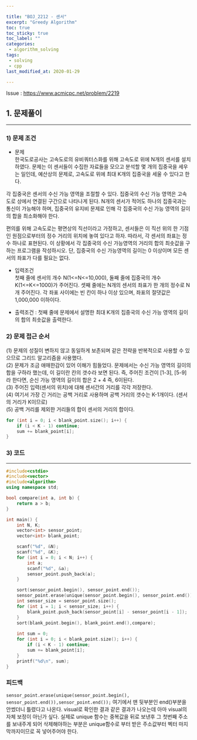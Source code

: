 ```yaml
---

title: "BOJ_2212 - 센서"  
excerpt: "Greedy Algorithm"  
toc: true  
toc_sticky: true  
toc_label: ""  
categories:  
 - algorithm_solving  
tags:  
 - solving  
 - cpp  
last_modified_at: 2020-01-29

---
```


Issue : <https://www.acmicpc.net/problem/2219>

## 1. 문제풀이  

- - -

### 1) 문제 조건

- 문제  
한국도로공사는 고속도로의 유비쿼터스화를 위해 고속도로 위에 N개의 센서를 설치하였다. 문제는 이 센서들이 수집한 자료들을 모으고 분석할 몇 개의 집중국을 세우는 일인데, 예산상의 문제로, 고속도로 위에 최대 K개의 집중국을 세울 수 있다고 한다.

각 집중국은 센서의 수신 가능 영역을 조절할 수 있다. 집중국의 수신 가능 영역은 고속도로 상에서 연결된 구간으로 나타나게 된다. N개의 센서가 적어도 하나의 집중국과는 통신이 가능해야 하며, 집중국의 유지비 문제로 인해 각 집중국의 수신 가능 영역의 길이의 합을 최소화해야 한다.

편의를 위해 고속도로는 평면상의 직선이라고 가정하고, 센서들은 이 직선 위의 한 기점인 원점으로부터의 정수 거리의 위치에 놓여 있다고 하자. 따라서, 각 센서의 좌표는 정수 하나로 표현된다. 이 상황에서 각 집중국의 수신 가능영역의 거리의 합의 최솟값을 구하는 프로그램을 작성하시오. 단, 집중국의 수신 가능영역의 길이는 0 이상이며 모든 센서의 좌표가 다를 필요는 없다.  

- 입력조건  
첫째 줄에 센서의 개수 N(1<=N<=10,000), 둘째 줄에 집중국의 개수 K(1<=K<=1000)가 주어진다. 셋째 줄에는 N개의 센서의 좌표가 한 개의 정수로 N개 주어진다. 각 좌표 사이에는 빈 칸이 하나 이상 있으며, 좌표의 절댓값은 1,000,000 이하이다.  

- 출력조건 : 첫째 줄에 문제에서 설명한 최대 K개의 집중국의 수신 가능 영역의 길이의 합의 최솟값을 출력한다.  

### 2) 문제 접근 순서

(1) 문제의 성질이 변하지 않고 동일하게 보존되며 같은 전략을 반복적으로 사용할 수 있으므로 그리드 알고리즘을 사용했다.  
(2) 문제가 조금 애매한감이 있어 이해가 힘들었다. 문제에서는 수신 가능 영역의 길이의 합을 구하라 했는데, 이 길이란 칸의 갯수라 보면 된다. 즉, 주어진 조건이 [1-3], [5-9] 라 한다면, 순신 가능 영역의 길이의 합은 2 + 4 즉, 6이된다.  
(3) 주어진 입력(센서의 위치)에 대해 센서간의 거리를 각각 저장한다.  
(4) 여기서 가장 긴 거리는 공백 거리로 사용하며 공백 거리의 갯수는 K-1개이다. (센서의 거리가 K이므로)  
(5) 공백 거리를 제외한 거리들의 합이 센서의 거리의 합이다.  

```cpp
for (int i = 0; i < blank_point.size(); i++) {
	if (i < K - 1) continue;
	sum += blank_point[i];
}
```

### 3) 코드

- - -

```cpp
#include<cstdio>
#include<vector>
#include<algorithm>
using namespace std;

bool compare(int a, int b) {
	return a > b;
}

int main() {
	int N, K;
	vector<int> sensor_point;
	vector<int> blank_point;

	scanf("%d", &N);
	scanf("%d", &K);
	for (int i = 0; i < N; i++) {
		int a;
		scanf("%d", &a);
		sensor_point.push_back(a);
	}

	sort(sensor_point.begin(), sensor_point.end());
	sensor_point.erase(unique(sensor_point.begin(), sensor_point.end()),sensor_point.end());
	int sensor_size = sensor_point.size();
	for (int i = 1; i < sensor_size; i++) {
		blank_point.push_back(sensor_point[i] - sensor_point[i - 1]);
	}
	sort(blank_point.begin(), blank_point.end(),compare);
	
	int sum = 0;
	for (int i = 0; i < blank_point.size(); i++) {
		if (i < K - 1) continue;
		sum += blank_point[i];
	}
	printf("%d\n", sum);
}
```  

### 피드백  

`sensor_point.erase(unique(sensor_point.begin(), sensor_point.end()),sensor_point.end());` 여기에서 맨 뒷부분인 end()부분을 안썼더니 틀렸다고 나온다. visual로 확인한 결과 같은 결과가 나오는데 아마 visual의 자체 보정이 아닌가 싶다. 실제로 unique 함수는 중복값을 뒤로 보낸후 그 첫번째 주소를 보내주게 되어 삭제해야하는 부분은 unique함수로 부터 받은 주소값부터 벡터 마지막까지이므로 꼭 넣어주어야 한다.  
